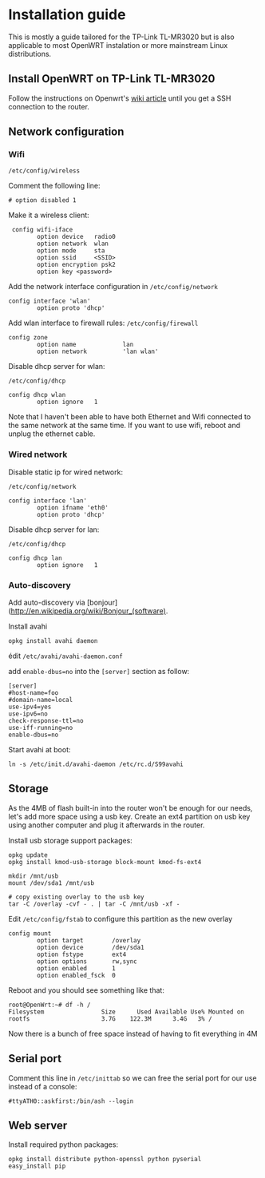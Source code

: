 # Installation guide

This is mostly a guide tailored for the TP-Link TL-MR3020 but is also
applicable to most OpenWRT instalation or more mainstream Linux distributions.

## Install OpenWRT on TP-Link TL-MR3020

Follow the instructions on Openwrt's [wiki article](http://wiki.openwrt.org/toh/tp-link/tl-mr3020#installation) until you get a SSH connection to the router.

## Network configuration

### Wifi

`/etc/config/wireless`
 
Comment the following line:

    # option disabled 1               

Make it a wireless client:

     config wifi-iface
            option device   radio0
            option network  wlan
            option mode     sta
            option ssid     <SSID> 
            option encryption psk2
            option key <password>

Add the network interface configuration in `/etc/config/network`

    config interface 'wlan'
            option proto 'dhcp'

Add wlan interface to firewall rules: `/etc/config/firewall`

    config zone
            option name             lan
            option network          'lan wlan'

Disable dhcp server for wlan: 

`/etc/config/dhcp`

    config dhcp wlan
            option ignore   1        

Note that I haven't been able to have both Ethernet and Wifi connected to the
same network at the same time. If you want to use wifi, reboot and unplug the
ethernet cable.

### Wired network


Disable static ip for wired network:

`/etc/config/network`

    config interface 'lan'
            option ifname 'eth0'
            option proto 'dhcp'

Disable dhcp server for lan: 

`/etc/config/dhcp`

    config dhcp lan
            option ignore   1        

### Auto-discovery

Add auto-discovery via [bonjour](http://en.wikipedia.org/wiki/Bonjour_(software).

Install avahi

    opkg install avahi daemon

édit `/etc/avahi/avahi-daemon.conf`

add `enable-dbus=no` into the `[server]` section as follow:

    [server]
    #host-name=foo
    #domain-name=local
    use-ipv4=yes
    use-ipv6=no
    check-response-ttl=no
    use-iff-running=no
    enable-dbus=no

Start avahi at boot: 

    ln -s /etc/init.d/avahi-daemon /etc/rc.d/S99avahi

## Storage
        
As the 4MB of flash built-in into the router won't be enough for our needs,
let's add more space using a usb key.
Create an ext4 partition on usb key using another computer and plug it afterwards
in the router.

Install usb storage support packages:

    opkg update
    opkg install kmod-usb-storage block-mount kmod-fs-ext4

    mkdir /mnt/usb
    mount /dev/sda1 /mnt/usb

    # copy existing overlay to the usb key
    tar -C /overlay -cvf - . | tar -C /mnt/usb -xf -

Edit `/etc/config/fstab` to configure this partition as the new overlay

    config mount
            option target        /overlay
            option device        /dev/sda1
            option fstype        ext4
            option options       rw,sync
            option enabled       1
            option enabled_fsck  0
        
Reboot and you should see something like that:

    root@OpenWrt:~# df -h /
    Filesystem                Size      Used Available Use% Mounted on
    rootfs                    3.7G    122.3M      3.4G   3% /

Now there is a bunch of free space instead of having to fit everything in 4M

## Serial port

Comment this line in `/etc/inittab` so we can free the serial port for our use instead of a console:

    #ttyATH0::askfirst:/bin/ash --login

## Web server

Install required python packages:

    opkg install distribute python-openssl python pyserial
    easy_install pip
